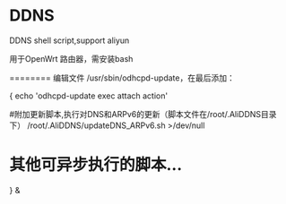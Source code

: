 # DDNS
DDNS shell script,support aliyun

用于OpenWrt 路由器，需安装bash

========
编辑文件 /usr/sbin/odhcpd-update，在最后添加：

{
echo 'odhcpd-update exec attach action'

#附加更新脚本,执行对DNS和ARPv6的更新（脚本文件在/root/.AliDDNS目录下）
/root/.AliDDNS/updateDNS_ARPv6.sh >/dev/null

# 其他可异步执行的脚本...

} &
